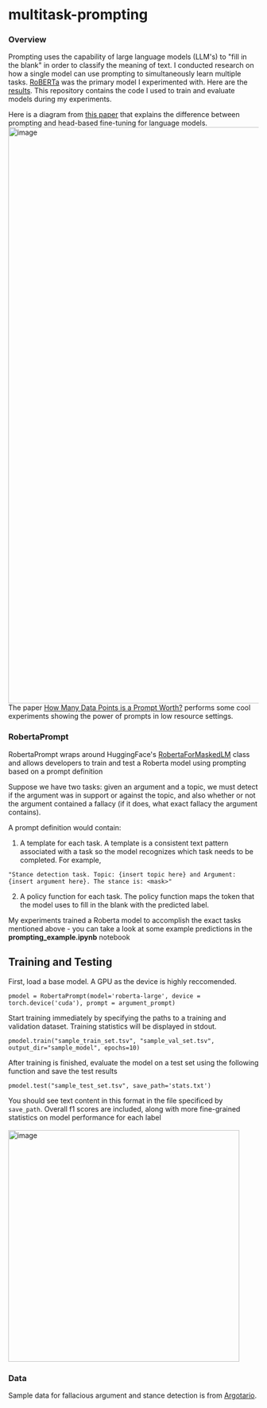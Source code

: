 # multitask-prompting

### Overview

Prompting uses the capability of large language models (LLM's) to "fill in the blank" in order to classify the meaning of text. I conducted research on how a single model can use prompting to simultaneously learn multiple tasks. [RoBERTa](https://arxiv.org/abs/1907.11692) was the primary model I experimented with. Here are the [results](https://urf.columbia.edu/sites/default/files/symposium/LI%20Evan-%20Poster.pdf). This repository contains the code I used to train and evaluate models during my experiments.
<br>

Here is a diagram from [this paper](https://aclanthology.org/2021.acl-long.295.pdf) that explains the difference between prompting and head-based fine-tuning for language models.
<img width="1157" alt="image" src="https://user-images.githubusercontent.com/42917263/188295612-225713b2-688d-4cdb-b92e-09f2a62b6059.png">
The paper [How Many Data Points is a Prompt Worth?](https://arxiv.org/pdf/2103.08493.pdf) performs some cool experiments showing the power of prompts in low resource settings.
<br>


### RobertaPrompt

RobertaPrompt wraps around HuggingFace's [RobertaForMaskedLM](https://huggingface.co/docs/transformers/model_doc/roberta#transformers.RobertaForMaskedLM) class and allows developers to train and test a Roberta model using prompting based on a prompt definition <br>

Suppose we have two tasks: given an argument and a topic, we must detect if the argument was in support or against the topic, and also whether or not the argument contained a fallacy (if it does, what exact fallacy the argument contains). <br>

A prompt definition would contain: <br>
1) A template for each task. A template is a consistent text pattern associated with a task so the model recognizes which task needs to be completed. For example, <br>
```
"Stance detection task. Topic: {insert topic here} and Argument: {insert argument here}. The stance is: <mask>"
```
2) A policy function for each task. The policy function maps the token that the model uses to fill in the blank with the predicted label.

My experiments trained a Roberta model to accomplish the exact tasks mentioned above - you can take a look at some example predictions in the <b>prompting_example.ipynb</b> notebook

## Training and Testing
First, load a base model. A GPU as the device is highly reccomended.
```
pmodel = RobertaPrompt(model='roberta-large', device = torch.device('cuda'), prompt = argument_prompt)
```
Start training immediately by specifying the paths to a training and validation dataset. Training statistics will be displayed in stdout.
```
pmodel.train("sample_train_set.tsv", "sample_val_set.tsv", output_dir="sample_model", epochs=10)
```
After training is finished, evaluate the model on a test set using the following function and save the test results
```
pmodel.test("sample_test_set.tsv", save_path='stats.txt')
```
You should see text content in this format in the file specificed by ```save_path```. Overall f1 scores are included, along with more fine-grained statistics on model performance for each label <br> <br>
<img width="465" alt="image" src="https://user-images.githubusercontent.com/42917263/188295865-3158d842-d84d-4aec-b432-0eebfac4b141.png">

### Data
Sample data for fallacious argument and stance detection is from [Argotario](https://aclanthology.org/D17-2002/).
